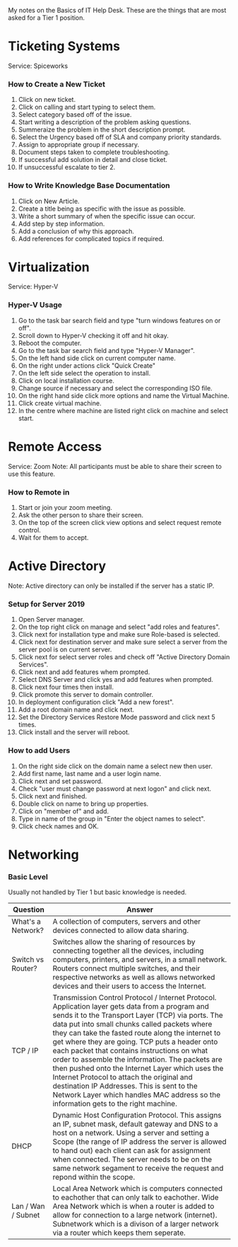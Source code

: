 My notes on the Basics of IT Help Desk. These are the things that are most asked for a Tier 1 position.

# Ticketing Systems
Service: Spiceworks

### How to Create a New Ticket
1. Click on new ticket.
2. Click on calling and start typing to select them.
3. Select category based off of the issue.
4. Start writing a description of the problem asking questions.
5. Summeraize the problem in the short description prompt.
6. Select the Urgency based off of SLA and company priority standards.
7. Assign to appropriate group if necessary.
8. Document steps taken to complete troubleshooting.
9. If successful add solution in detail and close ticket.
10. If unsuccessful escalate to tier 2.

### How to Write Knowledge Base Documentation
1. Click on New Article.
2. Create a title being as specific with the issue as possible.
3. Write a short summary of when the specific issue can occur.
4. Add step by step information.
5. Add a conclusion of why this approach.
6. Add references for complicated topics if required.

# Virtualization
Service: Hyper-V

### Hyper-V Usage
1. Go to the task bar search field and type "turn windows features on or off".
2. Scroll down to Hyper-V checking it off and hit okay.
3. Reboot the computer.
4. Go to the task bar search field and type "Hyper-V Manager".
5. On the left hand side click on current computer name.
6. On the right under actions click "Quick Create"
7. On the left side select the operation to install.
8. Click on local installation course.
9. Change source if necessary and select the corresponding ISO file.
10. On the right hand side click more options and name the Virtual Machine.
11. Click create virtual machine.
12. In the centre where machine are listed right click on machine and select start.

# Remote Access
Service: Zoom
Note: All participants must be able to share their screen to use this feature.

### How to Remote in
1. Start or join your zoom meeting.
2. Ask the other person to share their screen.
3. On the top of the screen click view options and select request remote control.
4. Wait for them to accept.

# Active Directory
Note: Active directory can only be installed if the server has a static IP.

### Setup for Server 2019
1. Open Server manager.
2. On the top right click on manage and select "add roles and features".
3. Click next for installation type and make sure Role-based is selected.
4. Click next for destination server and make sure select a server from the server pool is on current server.
5. Click next for select server roles and check off "Active Directory Domain Services".
6. Click next and add features whem prompted.
7. Select DNS Server and click yes and add features when prompted.
8. Click next four times then install.
9. Click promote this server to domain controller.
10. In deployment configuration click "Add a new forest".
11. Add a root domain name and click next.
12. Set the Directory Services Restore Mode password and click next 5 times.
13. Click install and the server will reboot.

### How to add Users
1. On the right side click on the domain name a select new then user.
2. Add first name, last name and a user login name.
3. Click next and set password.
4. Check "user must change password at next logon" and click next.
5. Click next and finished.
6. Double click on name to bring up properties.
7. Click on "member of" and add.
8. Type in name of the group in "Enter the object names to select". 
9. Click check names and OK.

# Networking

### Basic Level
Usually not handled by Tier 1 but basic knowledge is needed.

| Question | Answer |
|-|-|
| What's a Network? | A collection of computers, servers and other devices connected to allow data sharing. |
| Switch vs Router? | Switches allow the sharing of resources by connecting together all the devices, including computers, printers, and servers, in a small network. Routers connect multiple switches, and their respective networks as well as allows networked devices and their users to access the Internet. |
| TCP / IP | Transmission Control Protocol / Internet Protocol. Application layer gets data from a program and sends it to the Transport Layer (TCP) via ports. The data put into small chunks called packets where they can take the fasted route along the internet to get where they are going. TCP puts a header onto each packet that contains instructions on what order to assemble the information. The packets are then pushed onto the Internet Layer which uses the Internet Protocol to attach the original and destination IP Addresses. This is sent to the Network Layer which handles MAC address so the information gets to the right machine.|
| DHCP | Dynamic Host Configuration Protocol. This assigns an IP, subnet mask, default gateway and DNS to a host on a network. Using a server and setting a Scope (the range of IP address the server is allowed to hand out) each client can ask for assignment when connected. The server needs to be on the same network segament to receive the request and repond within the scope. |
| Lan / Wan / Subnet | Local Area Network which is computers connected to eachother that can only talk to eachother. Wide Area Network which is when a router is added to allow for connection to a large network (internet). Subnetwork which is a divison of a larger network via a router which keeps them seperate. |
